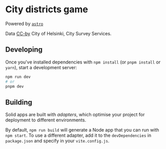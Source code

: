 # City districts game

Powered by [`astro`](https://astro.build)

Data [CC-by](https://creativecommons.org/licenses/by/4.0/) City of Helsinki, City Survey Services.

## Developing

Once you've installed dependencies with `npm install` (or `pnpm install` or `yarn`), start a development server:

```bash
npm run dev
# or
pnpm dev
```

## Building

Solid apps are built with _adapters_, which optimise your project for deployment to different environments.

By default, `npm run build` will generate a Node app that you can run with `npm start`. To use a different adapter, add it to the `devDependencies` in `package.json` and specify in your `vite.config.js`.
